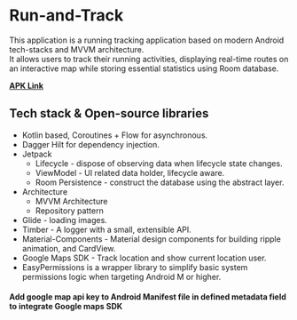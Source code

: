 # Run-and-Track
This application is a running tracking application based on modern Android tech-stacks and MVVM architecture.  
It allows users to track their running activities, displaying real-time routes on an interactive map while storing essential statistics using Room database.

__[APK Link](https://github.com/riteshpandey5102/Run-and-Track/blob/main/app-debug.apk)__

## Tech stack & Open-source libraries
- Kotlin based, Coroutines + Flow for asynchronous.
- Dagger Hilt for dependency injection.
- Jetpack
  - Lifecycle - dispose of observing data when lifecycle state changes.
  - ViewModel - UI related data holder, lifecycle aware.
  - Room Persistence - construct the database using the abstract layer.
- Architecture
  - MVVM Architecture
  - Repository pattern
- Glide - loading images.
- Timber - A logger with a small, extensible API.
- Material-Components - Material design components for building ripple animation, and CardView.
- Google Maps SDK - Track location and show current location user.
- EasyPermissions is a wrapper library to simplify basic system permissions logic when targeting Android M or higher.

#### Add google map api key to Android Manifest file in defined metadata field to integrate Google maps SDK
